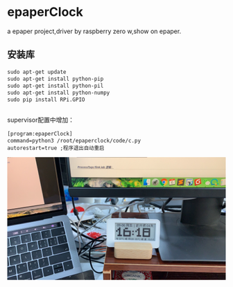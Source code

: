 # epaperClock
a epaper project,driver by raspberry zero w,show on epaper.


## 安装库

    sudo apt-get update
    sudo apt-get install python-pip
    sudo apt-get install python-pil
    sudo apt-get install python-numpy
    sudo pip install RPi.GPIO
##
supervisor配置中增加：
```
[program:epaperClock]
command=python3 /root/epaperclock/code/c.py
autorestart=true ;程序退出自动重启
```

![avatar](https://github.com/88431844/epaperClock/blob/master/IMG_4922.JPG)
